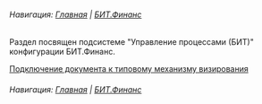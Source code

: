 ###### Навигация: *[Главная](https://github.com/Dim-A-Z/Programm1Ct/wiki/Главная)* | *[БИТ.Финанс](https://github.com/Dim-A-Z/Programm1Ct/wiki/БИТ.Финанс)*
Раздел посвящен подсистеме "Управление процессами (БИТ)" конфигурации БИТ.Финанс.

[Подключение документа к типовому механизму визирования](https://github.com/Dim-A-Z/Programm1Ct/blob/main/БИТ.Финанс/Механизмы%20алгоритмов%2C%20визирования%20и%20статусов/Подключение%20документа%20к%20типовому%20механизму%20визирования%20БИТ.Финанс.md#подключение-документа-к-типовому-механизму-визирования-битфинанс)


###### Навигация: *[Главная](https://github.com/Dim-A-Z/Programm1Ct/wiki/Главная)* | *[БИТ.Финанс](https://github.com/Dim-A-Z/Programm1Ct/wiki/БИТ.Финанс)*
